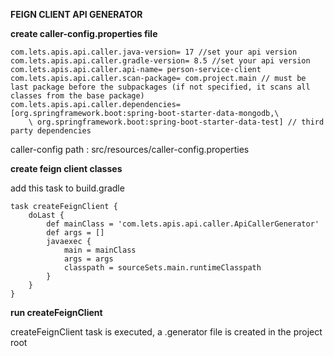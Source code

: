 **FEIGN CLIENT API GENERATOR**

**create caller-config.properties file**

    com.lets.apis.api.caller.java-version= 17 //set your api version
    com.lets.apis.api.caller.gradle-version= 8.5 //set your api version
    com.lets.apis.api.caller.api-name= person-service-client
    com.lets.apis.api.caller.scan-package= com.project.main // must be last package before the subpackages (if not specified, it scans all classes from the base package)
    com.lets.apis.api.caller.dependencies= [org.springframework.boot:spring-boot-starter-data-mongodb,\
        \ org.springframework.boot:spring-boot-starter-data-test] // third party dependencies

caller-config path : src/resources/caller-config.properties

**create feign client classes**

add this task to build.gradle

    task createFeignClient {
        doLast {
            def mainClass = 'com.lets.apis.api.caller.ApiCallerGenerator'
            def args = []
            javaexec {
                main = mainClass
                args = args
                classpath = sourceSets.main.runtimeClasspath
            }
        }
    }

**run createFeignClient**

createFeignClient task is executed, a .generator file is created in the project root
